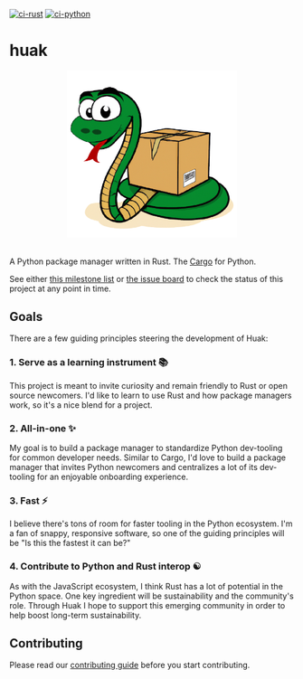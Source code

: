[![ci-rust](https://github.com/cnpryer/huak/actions/workflows/ci-rust.yaml/badge.svg)](https://github.com/cnpryer/huak/actions/workflows/ci-rust.yaml)
[![ci-python](https://github.com/cnpryer/huak/actions/workflows/ci-python.yaml/badge.svg)](https://github.com/cnpryer/huak/actions/workflows/ci-python.yaml)

# huak

<div align="center">

<img src="docs/assets/img/logo.png" alt="Huak logo" width="300" role="img">

</div>

</br>

A Python package manager written in Rust. The [Cargo](https://github.com/rust-lang/cargo) for Python.

See either [this milestone list](https://github.com/cnpryer/huak/milestones) or [the issue board](https://github.com/users/cnpryer/projects/5) to check the status of this project at any point in time.

## Goals

There are a few guiding principles steering the development of Huak:

### 1. Serve as a learning instrument 📚

This project is meant to invite curiosity and remain friendly to Rust or open source newcomers. I'd like to learn to use Rust and how package managers work, so it's a nice blend for a project.

### 2. All-in-one ✨

My goal is to build a package manager to standardize Python dev-tooling for common developer needs. Similar to Cargo, I'd love to build a package manager that invites Python newcomers and centralizes a lot of its dev-tooling for an enjoyable onboarding experience.

### 3. Fast ⚡️

I believe there's tons of room for faster tooling in the Python ecosystem. I'm a fan of snappy, responsive software, so one of the guiding principles will be "Is this the fastest it can be?"

### 4. Contribute to Python and Rust interop ☯

As with the JavaScript ecosystem, I think Rust has a lot of potential in the Python space. One key ingredient will be sustainability and the community's role. Through Huak I hope to support this emerging community in order to help boost long-term sustainability.

## Contributing 

Please read our [contributing guide](./CONTRIBUTING.md) before you start contributing.
